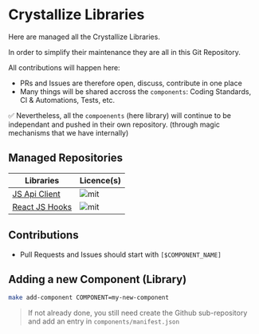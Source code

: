 # Crystallize Libraries

Here are managed all the Crystallize Libraries.

In order to simplify their maintenance they are all in this Git Repository.

All contributions will happen here:

-   PRs and Issues are therefore open, discuss, contribute in one place
-   Many things will be shared accross the `components`: Coding Standards, CI & Automations, Tests, etc.

✅ Nevertheless, all the `compoenents` (here library) will continue to be independant and pushed in their own repository. (through magic mechanisms that we have internally)

## Managed Repositories

| Libraries                                                         | Licence(s) |
| ----------------------------------------------------------------- | ---------- |
| [JS Api Client](https://github.com/CrystallizeAPI/js-api-client)  | ![mit]     |
| [React JS Hooks](https://github.com/CrystallizeAPI/reactjs-hooks) | ![mit]     |

## Contributions

-   Pull Requests and Issues should start with `[$COMPONENT_NAME]`

## Adding a new Component (Library)

```bash
make add-component COMPONENT=my-new-component
```

> If not already done, you still need create the Github sub-repository and add an entry in `components/manifest.json`

[mit]: https://img.shields.io/badge/license-MIT-green?style=flat-square&labelColor=black
